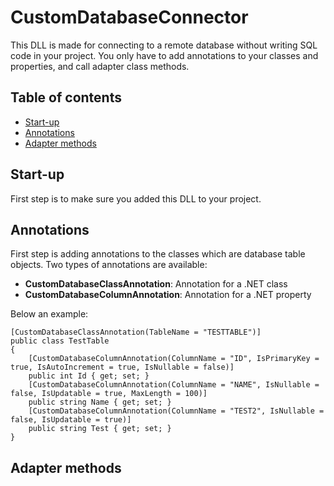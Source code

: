 # CustomDatabaseConnector
This DLL is made for connecting to a remote database without writing SQL code in your project.
You only have to add annotations to your classes and properties, and call adapter class methods. 

## Table of contents
* [Start-up](#startup)
* [Annotations](#annotations)
* [Adapter methods](#adapter-methods)

## Start-up
First step is to make sure you added this DLL to your project.

## Annotations 
First step is adding annotations to the classes which are database table objects. 
Two types of annotations are available:
* **CustomDatabaseClassAnnotation**: Annotation for a .NET class
* **CustomDatabaseColumnAnnotation**: Annotation for a .NET property


Below an example:

```
[CustomDatabaseClassAnnotation(TableName = "TESTTABLE")]
public class TestTable
{
	[CustomDatabaseColumnAnnotation(ColumnName = "ID", IsPrimaryKey = true, IsAutoIncrement = true, IsNullable = false)]
	public int Id { get; set; }
	[CustomDatabaseColumnAnnotation(ColumnName = "NAME", IsNullable = false, IsUpdatable = true, MaxLength = 100)]
	public string Name { get; set; }
	[CustomDatabaseColumnAnnotation(ColumnName = "TEST2", IsNullable = false, IsUpdatable = true)]
	public string Test { get; set; }
}
```

## Adapter methods


